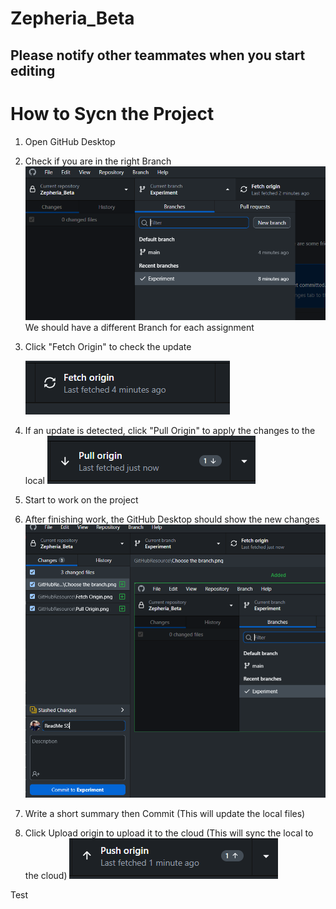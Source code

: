 # Zepheria_Beta

Please notify other teammates when you start editing
---
# How to Sycn the Project
1. Open GitHub Desktop
2. Check if you are in the right Branch
![Check your branch](https://github.com/TBSKBJustin/Zepheria_Beta/blob/Experiment/GitHubResource/Choose%20the%20branch.png)
    We should have a different Branch for each assignment
3. Click "Fetch Origin" to check the update

    ![Fetch Origin](https://github.com/TBSKBJustin/Zepheria_Beta/blob/Experiment/GitHubResource/Fetch%20Origin.png)
4. If an update is detected, click "Pull Origin" to apply the changes to the local
![Pull Origin](https://github.com/TBSKBJustin/Zepheria_Beta/blob/Experiment/GitHubResource/Pull%20Origin.png)
5. Start to work on the project
6. After finishing work, the GitHub Desktop should show the new changes
![Commit](https://github.com/TBSKBJustin/Zepheria_Beta/blob/Experiment/GitHubResource/Commit.png)
7. Write a short summary then Commit (This will update the local files)
8. Click Upload origin to upload it to the cloud (This will sync the local to the cloud)
    ![Commit](https://github.com/TBSKBJustin/Zepheria_Beta/blob/Experiment/GitHubResource/Push%20Origin.png)
 
 Test

